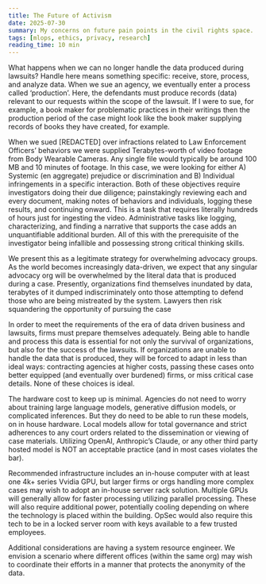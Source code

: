 ```yaml
---
title: The Future of Activism
date: 2025-07-30
summary: My concerns on future pain points in the civil rights space.
tags: [mlops, ethics, privacy, research]
reading_time: 10 min
---
```

What happens when we can no longer handle the data produced during lawsuits? Handle here means something specific: receive, store, process, and analyze data. When we sue an agency, we eventually enter a process called ‘production’. Here, the defendants must produce records (data) relevant to our requests within the scope of the lawsuit. If I were to sue, for example, a book maker for problematic practices in their writings then the production period of the case might look like the book maker supplying records of books they have created, for example.

When we sued [REDACTED] over infractions related to Law Enforcement Officers’ behaviors we were supplied Terabytes-worth of video footage from Body Wearable Cameras. Any single file would typically be around 100 MB and 10 minutes of footage. In this case, we were looking for either A) Systemic (en aggregate) prejudice or discrimination and B) Individual infringements in a specific interaction. Both of these objectives require investigators doing their due diligence; painstakingly reviewing each and every document, making notes of behaviors and individuals, logging these results, and continuing onward. This is a task that requires literally hundreds of hours just for ingesting the video. Administrative tasks like logging, characterizing, and finding a narrative that supports the case adds an unquantifiable additional burden. All of this with the prerequisite of the investigator being infallible and possessing strong critical thinking skills.

We present this as a legitimate strategy for overwhelming advocacy groups. As the world becomes increasingly data-driven, we expect that any singular advocacy org will be overwhelmed by the literal data that is produced during a case. Presently, organizations find themselves inundated by data, terabytes of it dumped indiscriminately onto those attempting to defend those who are being mistreated by the system. Lawyers then risk squandering the opportunity of pursuing the case 

In order to meet the requirements of the era of data driven business and lawsuits, firms must prepare themselves adequately. Being able to handle and process this data is essential for not only the survival of organizations, but also for the success of the lawsuits. If organizations are unable to handle the data that is produced, they will be forced to adapt in less than ideal ways: contracting agencies at higher costs, passing these cases onto better equipped (and eventually over burdened) firms, or miss critical case details. None of these choices is ideal. 

The hardware cost to keep up is minimal. Agencies do not need to worry about training large language models, generative diffusion models, or complicated inferences. But they do need to be able to run these models, on in house hardware. Local models allow for total governance and strict adherences to any court orders related to the dissemination or viewing of case materials. Utilizing OpenAI, Anthropic’s Claude, or any other third party hosted model is NOT an acceptable practice (and in most cases violates the bar). 

Recommended infrastructure includes an in-house computer with at least one 4k+ series Vvidia GPU, but larger firms or orgs handling more complex cases may wish to adopt an in-house server rack solution. Multiple GPUs will generally allow for faster processing utilizing parallel processing. These will also require additional power, potentially cooling depending on where the technology is placed within the building. OpSec would also require this tech to be in a locked server room with keys available to a few trusted employees. 

Additional considerations are having a system resource engineer. We envision a scenario where different offices (within the same org) may wish to coordinate their efforts in a manner that protects the anonymity of the data.

